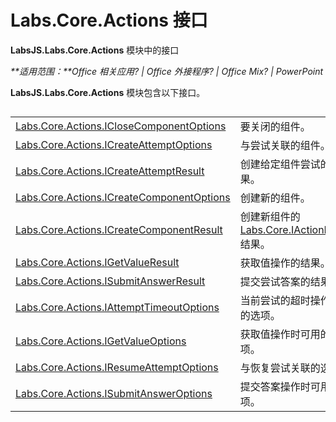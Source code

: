 
# <a name="labs.core.actions-interfaces"></a>Labs.Core.Actions 接口
**LabsJS.Labs.Core.Actions** 模块中的接口

 _**适用范围：**Office 相关应用? | Office 外接程序? | Office Mix? | PowerPoint_

**LabsJS.Labs.Core.Actions** 模块包含以下接口。

## 


|||
|:-----|:-----|
|[Labs.Core.Actions.ICloseComponentOptions](../../reference/office-mix/labs.core.actions.iclosecomponentoptions.md)|要关闭的组件。|
|[Labs.Core.Actions.ICreateAttemptOptions](../../reference/office-mix/labs.core.actions.icreateattemptoptions.md)|与尝试关联的组件。|
|[Labs.Core.Actions.ICreateAttemptResult](../../reference/office-mix/labs.core.actions.icreateattemptresult.md)|创建给定组件尝试的结果。|
|[Labs.Core.Actions.ICreateComponentOptions](../../reference/office-mix/labs.core.actions.icreatecomponentoptions.md)|创建新的组件。|
|[Labs.Core.Actions.ICreateComponentResult](../../reference/office-mix/labs.core.actions.icreatecomponentresult.md)|创建新组件的 [Labs.Core.IActionResult](../../reference/office-mix/labs.core.iactionresult.md) 结果。|
|[Labs.Core.Actions.IGetValueResult](../../reference/office-mix/labs.core.actions.igetvalueresult.md)|获取值操作的结果。|
|[Labs.Core.Actions.ISubmitAnswerResult](../../reference/office-mix/labs.core.actions.isubmitanswerresult.md)|提交尝试答案的结果。|
|[Labs.Core.Actions.IAttemptTimeoutOptions](../../reference/office-mix/labs.core.actions.iattempttimeoutoptions.md)|当前尝试的超时操作可用的选项。|
|[Labs.Core.Actions.IGetValueOptions](../../reference/office-mix/labs.core.actions.igetvalueoptions.md)|获取值操作时可用的选项。|
|[Labs.Core.Actions.IResumeAttemptOptions](../../reference/office-mix/labs.core.actions.iresumeattemptoptions.md)|与恢复尝试关联的选项。|
|[Labs.Core.Actions.ISubmitAnswerOptions](../../reference/office-mix/labs.core.actions.isubmitansweroptions.md)|提交答案操作时可用的选项。|
